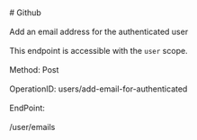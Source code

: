 <br>#     Github</br>
<br>Add an email address for the authenticated user</br>
<br>This endpoint is accessible with the `user` scope.</br>
<br>Method: Post</br>
<br>OperationID: users/add-email-for-authenticated</br>
<br>EndPoint:</br>
<br>/user/emails</br>
